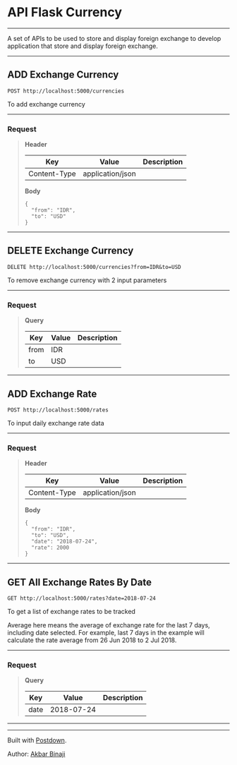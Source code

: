 # API Flask Currency

----------------

A set of APIs to be used to store and display foreign exchange to develop application that store and display foreign exchange.

----------------

## ADD Exchange Currency

```
POST http://localhost:5000/currencies
```

To add exchange currency


----------------

### Request

> 
> **Header**
> 
> |Key|Value|Description|
> |---|---|---|
> |Content-Type|application/json||
> 
> **Body**
> 
> ```
> {
> 	"from": "IDR",
> 	"to": "USD"
> }
> ```
> 



> 

----------------

## DELETE Exchange Currency

```
DELETE http://localhost:5000/currencies?from=IDR&to=USD
```

To remove exchange currency with 2 input parameters 

----------------

### Request

> 
> **Query**
> 
> |Key|Value|Description|
> |---|---|---|
> |from|IDR||
> |to|USD||
> 



> 

----------------

## ADD Exchange Rate

```
POST http://localhost:5000/rates
```

To input daily exchange rate data


----------------

### Request

> 
> **Header**
> 
> |Key|Value|Description|
> |---|---|---|
> |Content-Type|application/json||
> 
> **Body**
> 
> ```
> {
> 	"from": "IDR",
> 	"to": "USD",
> 	"date": "2018-07-24",
> 	"rate": 2000
> }
> ```
> 



> 

----------------

## GET All Exchange Rates By Date

```
GET http://localhost:5000/rates?date=2018-07-24
```

To get a list of exchange rates to be tracked

Average here means the average of exchange rate for the last 7 days, including date selected. For example, last 7 days in the example will
calculate the rate average from 26 Jun 2018 to 2 Jul 2018.



----------------

### Request

> 
> **Query**
> 
> |Key|Value|Description|
> |---|---|---|
> |date|2018-07-24||
> 



> 

----------------

----------------

Built with [Postdown][PyPI].

Author: [Akbar Binaji](https://github.com/akbarb24)

[PyPI]:    https://pypi.python.org/pypi/Postdown
